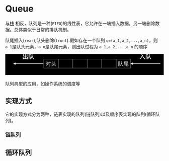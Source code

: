 # Queue

与[栈](./stack.md) 相反，队列是一种(`FIFO`)的线性表，它允许在一端插入数据，另一端删除数据。总体类似于日常的排队机制。

队尾插入(`rear`),队头删除(`front`).假如存在一个队列
`q=(a_1,a_2,...,a_n)`，则`a_1`是队头元素，`a_n`是队尾元素，则出队过程为 `a_1,a_2,...,a_n` 的顺序
 
 ![](https://raw.githubusercontent.com/hsjfans/git_resource/master/20190416092630.png)

队列典型的应用，如操作系统的调度等

## 实现方式

它的实现方式分为两种，链表实现的队列(链队列)以及顺序表实现的队列(循环队列)。

### 链队列



## 循环队列
